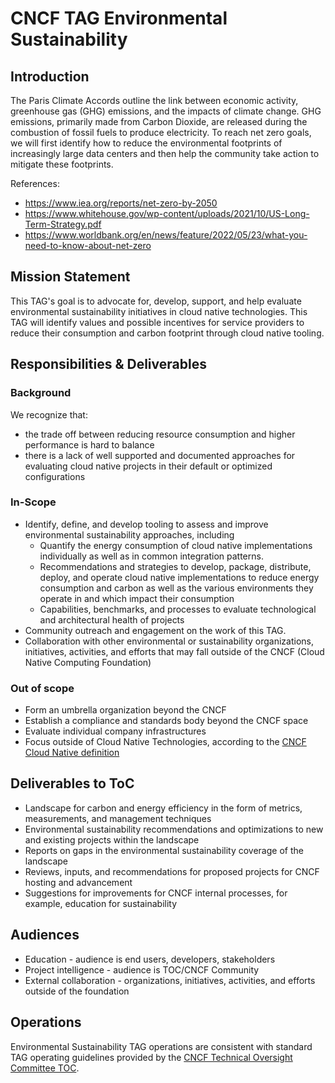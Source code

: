 # CNCF TAG Environmental Sustainability

## Introduction

The Paris Climate Accords outline the link between economic activity, greenhouse gas (GHG) emissions, and the impacts of climate change. GHG  emissions, primarily made from Carbon Dioxide, are released during the combustion of fossil fuels to produce electricity. To reach net zero goals, we will first identify how to reduce the environmental footprints of increasingly large data centers and then help the community take action to mitigate these footprints.

References:

* https://www.iea.org/reports/net-zero-by-2050
* https://www.whitehouse.gov/wp-content/uploads/2021/10/US-Long-Term-Strategy.pdf
* https://www.worldbank.org/en/news/feature/2022/05/23/what-you-need-to-know-about-net-zero

## Mission Statement
This TAG's goal is to advocate for, develop, support, and help evaluate environmental sustainability initiatives in cloud native technologies.  This TAG will identify values and possible incentives for service providers to reduce their consumption and carbon footprint through cloud native tooling.

## Responsibilities & Deliverables

### Background
We recognize that: 
- the trade off between reducing resource consumption and higher performance is hard to balance
- there is a lack of well supported and documented approaches for evaluating cloud native projects in their default or optimized configurations

### In-Scope

- Identify, define, and develop tooling to assess and improve environmental sustainability approaches, including
    - Quantify the energy consumption of cloud native implementations individually as well as in common integration patterns.
    - Recommendations and strategies to develop, package, distribute, deploy, and operate cloud native implementations to reduce energy consumption and carbon as well as the various environments they operate in and which impact their consumption
    - Capabilities, benchmarks, and processes to evaluate technological and architectural health of projects
- Community outreach and engagement on the work of this TAG.
- Collaboration with other environmental or sustainability organizations, initiatives, activities, and efforts that may fall outside of the CNCF (Cloud Native Computing Foundation)

### Out of scope
- Form an umbrella organization beyond the CNCF
- Establish a compliance and standards body beyond the CNCF space
- Evaluate individual company infrastructures
- Focus outside of Cloud Native Technologies, according to the [CNCF Cloud Native definition](https://github.com/cncf/toc/blob/main/DEFINITION.md)

## Deliverables to ToC
- Landscape for carbon and energy efficiency in the form of metrics, measurements, and management techniques
- Environmental sustainability recommendations and optimizations to new and existing projects within the landscape
- Reports on gaps in the environmental sustainability coverage of the landscape
- Reviews, inputs, and recommendations for proposed projects for CNCF hosting and advancement
- Suggestions for improvements for CNCF internal processes, for example, education for sustainability

## Audiences

- Education - audience is end users, developers, stakeholders
- Project intelligence - audience is TOC/CNCF Community
- External collaboration - organizations, initiatives, activities, and efforts outside of the foundation

## Operations

Environmental Sustainability TAG operations are consistent with standard TAG operating guidelines provided by the [CNCF Technical Oversight Committee TOC](https://github.com/cncf/toc).

